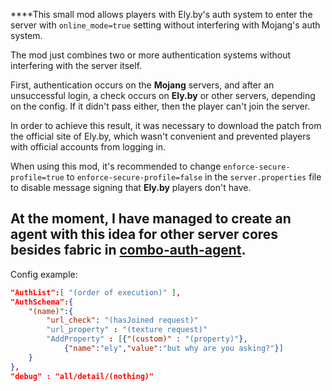 ****This small mod allows players with Ely.by's auth system to enter the server with `online_mode=true` setting without interfering with Mojang's auth system.

The mod just combines two or more authentication systems without interfering with the server itself.

First, authentication occurs on the **Mojang** servers, and after an unsuccessful login, a check occurs on **Ely.by** or other servers, depending on the config. If it didn't pass either, then the player can't join the server.

In order to achieve this result, it was necessary to download the patch from the official site of Ely.by, which wasn't convenient and prevented players with official accounts from logging in.

When using this mod, it's recommended to change `enforce-secure-profile=true` to `enforce-secure-profile=false` in the `server.properties` file to disable message signing that **Ely.by** players don't have.

## At the moment, I have managed to create an agent with this idea for other server cores besides fabric in [combo-auth-agent](https://github.com/FIGRJA/combo-auth-agent).

Config example:
```json
"AuthList":[ "(order of execution)" ],
"AuthSchema":{
    "(name)":{
        "url_check": "(hasJoined request)"
        "url_property" : "(texture request)"
        "AddProperty" : [{"(custom)" : "(property)"},
            {"name":"ely","value":"but why are you asking?"}]
    }
},
"debug" : "all/detail/(nothing)"
```